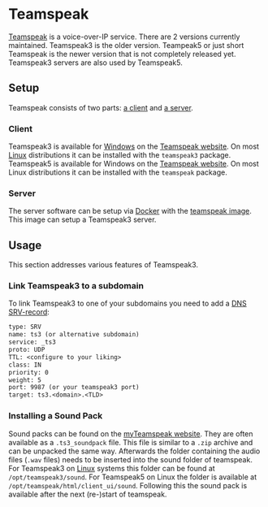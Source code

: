 # Teamspeak

[Teamspeak](https://www.teamspeak.com) is a voice-over-IP service.
There are 2 versions currently maintained.
Teamspeak3 is the older version.
Teampeak5 or just short Teamspeak is the newer version that is not completely released yet.
Teamspeak3 servers are also used by Teamspeak5.

## Setup

Teamspeak consists of two parts: [a client](#client) and [a server](#server).

### Client

Teamspeak3 is available for [Windows](/wiki/windows.md) on the
[Teamspeak website](https://www.teamspeak.de/download/).
On most [Linux](/wiki/linux.md) distributions it can be installed with the `teamspeak3` package.
Teamspeak5 is available for Windows on the
[Teamspeak website](https://teamspeak.com/de/downloads/#ts5).
On most Linux distributions it can be installed with the `teamspeak` package.

### Server

The server software can be setup via [Docker](/wiki/docker.md) with the
[teamspeak image](./docker/teamspeak.md).
This image can setup a Teamspeak3 server.

## Usage

This section addresses various features of Teamspeak3.

### Link Teamspeak3 to a subdomain

To link Teamspeak3 to one of your subdomains you need to add a
[DNS SRV-record](./dns.md#srv-record):

```txt
type: SRV
name: ts3 (or alternative subdomain)
service: _ts3
proto: UDP
TTL: <configure to your liking>
class: IN
priority: 0
weight: 5
port: 9987 (or your teamspeak3 port)
target: ts3.<domain>.<TLD>
```

### Installing a Sound Pack

Sound packs can be found on the
[myTeamspeak website](https://www.myteamspeak.com/?search=&type=SOUNDPACK).
They are often available as a `.ts3_soundpack` file.
This file is similar to a `.zip` archive and can be unpacked the same way.
Afterwards the folder containing the audio files (`.wav` files) needs to be inserted into the sound
folder of teamspeak.
For Teamspeak3 on [Linux](/wiki/linux.md) systems this folder can be found at
`/opt/teamspeak3/sound`.
For Teamspeak5 on Linux the folder is available at `/opt/teamspeak/html/client_ui/sound`.
Following this the sound pack is available after the next (re-)start of teamspeak.
